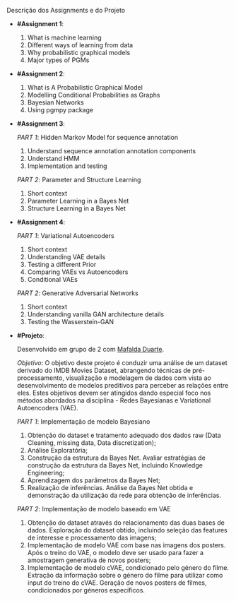 Descrição dos Assignments e do Projeto

- **#Assignment 1**:
  1. What is machine learning
  2. Different ways of learning from data
  3. Why probabilistic graphical models
  4. Major types of PGMs

- **#Assignment 2**:
  1. What is A Probabilistic Graphical Model
  2. Modelling Conditional Probabilities as Graphs
  3. Bayesian Networks
  4. Using pgmpy package

- **#Assignment 3**:
  
  *PART 1*: Hidden Markov Model for sequence annotation
    1. Understand sequence annotation annotation components
    2. Understand HMM
    3. Implementation and testing

  *PART 2*: Parameter and Structure Learning
    1. Short context
    2. Parameter Learning in a Bayes Net
    3. Structure Learning in a Bayes Net

- **#Assignment 4**:

  *PART 1*: Variational Autoencoders
    1. Short context
    2. Understanding VAE details
    3. Testing a different Prior
    4. Comparing VAEs vs Autoencoders
    5. Conditional VAEs


  *PART 2*: Generative Adversarial Networks
    1. Short context
    2. Understanding vanilla GAN architecture details
    3. Testing the Wasserstein-GAN

- **#Projeto**:

  Desenvolvido em grupo de 2 com [Mafalda Duarte](https://github.com/mafs27).
  
  *Objetivo*:
  O	objetivo deste projeto é conduzir	uma	análise	de um	dataset	derivado do	IMDB Movies Dataset, abrangendo técnicas de pré-processamento, visualização e	modelagem	de dados com vista ao desenvolvimento	de modelos preditivos para perceber as relações entre eles. Estes objetivos devem ser atingidos dando especial	foco nos métodos abordados na disciplina - Redes Bayesianas e	Variational	Autoencoders (VAE).
  
  *PART 1*: Implementação de modelo Bayesiano
    1. Obtenção do dataset e tratamento adequado dos dados raw (Data Cleaning, missing data, Data discretization);
    2. Análise Exploratória;
    3. Construção da estrutura da Bayes Net. Avaliar estratégias de construção da estrutura da Bayes Net, incluindo Knowledge Engineering;
    4. Aprendizagem dos parâmetros da Bayes Net;
    5. Realização de inferências. Análise da Bayes Net obtida e demonstração da utilização da rede para obtenção de inferências.

  *PART 2*: Implementação de modelo baseado em VAE
    1. Obtenção do dataset através do relacionamento das duas bases de dados. Exploração do dataset obtido, incluindo seleção das features de interesse e processamento das imagens;
    2. Implementação de modelo VAE com base nas imagens dos posters. Após o treino do VAE, o modelo deve ser usado para fazer a amostragem generativa de novos posters;
    3. Implementação de modelo cVAE, condicionado pelo género do filme. Extração da informação sobre o género do filme para utilizar como input do treino do cVAE. Geração de novos posters de filmes, condicionados por géneros específicos.
 
